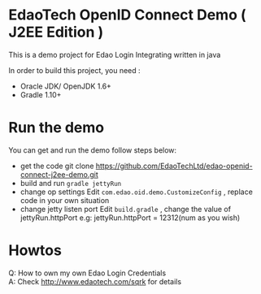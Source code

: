 EdaoTech OpenID Connect Demo ( J2EE Edition )
===============================================

This is a demo project for Edao Login Integrating written in java

In order to build this project, you need :

* Oracle JDK/ OpenJDK 1.6+
* Gradle 1.10+

Run the demo
================================================
You can get and run the demo follow steps below:

* get the code
    git clone https://github.com/EdaoTechLtd/edao-openid-connect-j2ee-demo.git
* build and run
    `gradle jettyRun`
* change op settings
    Edit `com.edao.oid.demo.CustomizeConfig` , replace code in your own situation
* change jetty listen port
    Edit `build.gradle` , change the value of jettyRun.httpPort
    e.g: jettyRun.httpPort = 12312(num as you wish)

Howtos
================================================

Q: How to own my own Edao Login Credentials<br>
A: Check http://www.edaotech.com/sqrk for details


